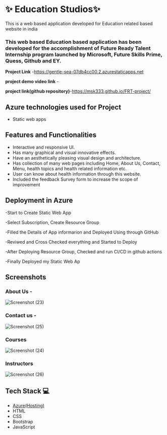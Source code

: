 # ✨ Education Studios✨

This is a web based application developed for Education related based website in india

### This web based Education based application has been developed for the accomplishment of Future Ready Talent Internship program launched by Microsoft, Future Skills Prime, Quess, Github and EY.


**Project Link** -https://gentle-sea-07db4cc00.2.azurestaticapps.net

**project demo video link** - 

**project link(github repository)**-https://msk333.github.io/FRT-project/

## Azure technologies used for Project

- Static web apps


## Features and Functionalities 

- Interactive and responsive UI.
- Has many graphical and visual innovative effects.
- Have an aesthetically pleasing visual design and architecture.
- Has collection of many web pages including Home, About Us, Contact, Menu, health topics and health related information etc.
- User can know about health information through this website.
- Included the feedback Survey form to increase the scope of improvement 

## Deployment in Azure

-Start to Create Static Web App

-Select Subscription, Create Resource Group

-Filled the Details of App informarion and Deployed Using through GitHub

-Reviwed and Cross Checked everything and Started to Deploy

-After Deploying Resource Group, Checked and run CI/CD in github actions

-Finally Deployed my Static Web Ap

## Screenshots




   

### About Us -
![Screenshot (23)](https://user-images.githubusercontent.com/114825835/205081822-7fbae63f-063d-467b-9d06-6465a060edf8.png)

### Contact us -
![Screenshot (25)](https://user-images.githubusercontent.com/114825835/205081930-9eed0160-2b9f-44c7-b66c-2692544e42aa.png)

### Courses
![Screenshot (24)](https://user-images.githubusercontent.com/114825835/205082098-70f8c8e4-45b0-4c05-87f6-e87f15499b93.png)

### Instructors
![Screenshot (26)](https://user-images.githubusercontent.com/114825835/205082266-2cfbb42e-9e7c-4b52-bb84-6a78ba21d034.png)

## Tech Stack 💻

- [Azure(Hosting)](https://azure.microsoft.com/en-in/features/azure-portal/)
- HTML
- CSS
- Bootstrap
- JavaScript
